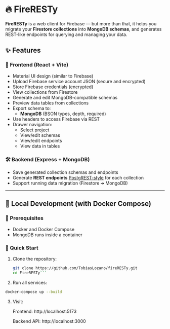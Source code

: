 # 🔥 FireRESTy

**FireRESTy** is a web client for Firebase — but more than that, it helps you migrate your **Firestore collections** into **MongoDB schemas**, and generates REST-like endpoints for querying and managing your data.

## ✨ Features

### 🧩 Frontend (React + Vite)
- Material UI design (similar to Firebase)
- Upload Firebase service account JSON (secure and encrypted)
- Store Firebase credentials (encrypted)
- View collections from Firestore
- Generate and edit MongoDB-compatible schemas
- Preview data tables from collections
- Export schema to:
  - **MongoDB** (BSON types, depth, required)
- Use headers to access Firebase via REST
- Drawer navigation:
  - Select project
  - View/edit schemas
  - View/edit endpoints
  - View data in tables

### 🛠 Backend (Express + MongoDB)
- Save generated collection schemas and endpoints
- Generate **REST endpoints**   [PostgREST-style](https://docs.postgrest.org/en/v13/) for each collection
- Support running data migration (Firestore ➜ MongoDB)

---

## 🧪 Local Development (with Docker Compose)

### 🧰 Prerequisites
- Docker and Docker Compose
- MongoDB runs inside a container


### 🚀 Quick Start

1. Clone the repository:
   ```bash
   git clone https://github.com/TobiasLozano/fireRESTy.git
   cd FireRESTy```
2. Run all services:
  ```bash 
  docker-compose up --build
  ```


3. Visit:


    Frontend: http://localhost:5173

    Backend API: http://localhost:3000